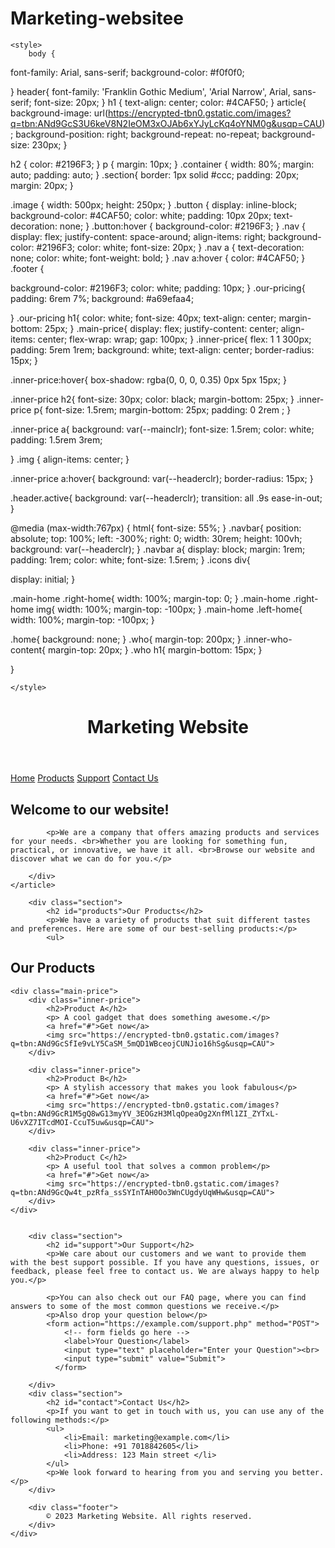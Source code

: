 # Marketing-websitee
<html>
<head>
    <title>Marketing Website</title>
   
    <style>
        body {
  font-family: Arial, sans-serif;
  background-color: #f0f0f0;
  
}
header{
  font-family: 'Franklin Gothic Medium', 'Arial Narrow', Arial, sans-serif;
  font-size: 20px;
}
h1 {
  text-align: center;
  color: #4CAF50;
}
article{
  background-image: url(https://encrypted-tbn0.gstatic.com/images?q=tbn:ANd9GcS3U6keV8N2IeOM3xOJAb6xYJyLcKq4oYNM0g&usqp=CAU);
  background-position:  right;
  background-repeat: no-repeat;
  background-size: 230px;
}

h2 {
  color: #2196F3;
}
p {
  margin: 10px;
}
.container {
  width: 80%;
  margin: auto;
  padding: auto;
}
.section{
  border: 1px solid #ccc;
  padding: 20px;
  margin: 20px;
}


.image {
  width: 500px;
  height: 250px;
}
.button {
  display: inline-block;
  background-color: #4CAF50;
  color: white;
  padding: 10px 20px;
  text-decoration: none;
}
.button:hover {
  background-color: #2196F3;
}
.nav {
  display: flex;
  justify-content: space-around;
  align-items: right;
  background-color: #2196F3;
  color: white;
  font-size: 20px;
}
.nav a {
  text-decoration: none;
  color: white;
  font-weight: bold;
}
.nav a:hover {
  color: #4CAF50;
}
.footer {

  background-color: #2196F3;
  color: white;
  padding: 10px;
}
.our-pricing{
  padding: 6rem 7%;
  background: #a69efaa4;
  
}
.our-pricing h1{
  color: white;
  font-size: 40px;
  text-align: center;
  margin-bottom: 25px;
}
.main-price{
  display: flex;
  justify-content: center;
  align-items: center;
  flex-wrap: wrap;
  gap: 100px;
}
.inner-price{
flex: 1 1 300px;
padding: 5rem 1rem;
background: white;
text-align: center;
border-radius: 15px;
}

.inner-price:hover{
  box-shadow: rgba(0, 0, 0, 0.35) 0px 5px 15px;
}

.inner-price h2{
  font-size: 30px;
  color: black;
  margin-bottom: 25px;
}
.inner-price p{
font-size: 1.5rem;
margin-bottom: 25px;
padding: 0 2rem ;
}

.inner-price a{
  background: var(--mainclr);
  font-size: 1.5rem;
  color: white;
  padding: 1.5rem 3rem;

}
.img {
    align-items: center;
}

.inner-price a:hover{
  background: var(--headerclr);
  border-radius: 15px;
}

.header.active{
  background: var(--headerclr);
  transition: all .9s ease-in-out;
}

@media (max-width:767px) {
  html{
      font-size: 55%;
  }
  .navbar{
      position: absolute;
      top: 100%;
      left: -300%;
      right: 0;
      width: 30rem;
      height: 100vh;
      background: var(--headerclr);
  }
.navbar a{
  display: block;
  margin: 1rem;
  padding: 1rem;
  color: white;
  font-size: 1.5rem;
}
.icons div{

  display: initial;
}

.main-home .right-home{
  width: 100%;
  margin-top: 0;
}
.main-home .right-home img{
  width: 100%;
  margin-top: -100px;
}
.main-home .left-home{
  width: 100%;
  margin-top: -100px;
}

.home{
  background: none;
}
.who{
  margin-top: 200px;
}
.inner-who-content{
  margin-top: 20px;
}
.who h1{
  margin-bottom: 15px;
}

}


    </style>
    
</head>
<body>
    <header>
    <h1 id="home">Marketing Website</h1>
    </header>
    <div class="container">
        <div class="nav">
            <a href="#home">Home</a>
            <a href="#products">Products</a>
            <a href="#support">Support</a>
            <a href="#contact">Contact Us</a>
        </div>
        <article>
        <div class="section">
            <h2>Welcome to our website!</h2>

        
            <p>We are a company that offers amazing products and services for your needs. <br>Whether you are looking for something fun, practical, or innovative, we have it all. <br>Browse our website and discover what we can do for you.</p>
    
        </div>
    </article>
        
        <div class="section">
            <h2 id="products">Our Products</h2>
            <p>We have a variety of products that suit different tastes and preferences. Here are some of our best-selling products:</p>
            <ul>
        
<div class="our-pricing">
    <h1>Our Products</h1>

    <div class="main-price">
        <div class="inner-price">
            <h2>Product A</h2>
            <p> A cool gadget that does something awesome.</p>
            <a href="#">Get now</a>
            <img src="https://encrypted-tbn0.gstatic.com/images?q=tbn:ANd9GcSfIe9vLY5CaSM_5mQD1WBceojCUNJio16hSg&usqp=CAU">
        </div>

        <div class="inner-price">
            <h2>Product B</h2>
            <p> A stylish accessory that makes you look fabulous</p>
            <a href="#">Get now</a>
            <img src="https://encrypted-tbn0.gstatic.com/images?q=tbn:ANd9GcR1M5gQ8wG13myYV_3EOGzH3MlqOpeaOg2XnfMl1ZI_ZYTxL-U6vXZ7ITcdMOI-CcuT5uw&usqp=CAU">
        </div>

        <div class="inner-price">
            <h2>Product C</h2>
            <p> A useful tool that solves a common problem</p>
            <a href="#">Get now</a>
            <img src="https://encrypted-tbn0.gstatic.com/images?q=tbn:ANd9GcQw4t_pzRfa_ssSYInTAH0Oo3WnCUgdyUqWHw&usqp=CAU">
        </div>
    </div>


        <div class="section">
            <h2 id="support">Our Support</h2>
            <p>We care about our customers and we want to provide them with the best support possible. If you have any questions, issues, or feedback, please feel free to contact us. We are always happy to help you.</p>
            
            <p>You can also check out our FAQ page, where you can find answers to some of the most common questions we receive.</p>
            <p>Also drop your question below</p>
            <form action="https://example.com/support.php" method="POST">
                <!-- form fields go here -->
                <label>Your Question</label>
                <input type="text" placeholder="Enter your Question"><br>
                <input type="submit" value="Submit">
              </form>
              
        </div>
        <div class="section">
            <h2 id="contact">Contact Us</h2>
            <p>If you want to get in touch with us, you can use any of the following methods:</p>
            <ul>
                <li>Email: marketing@example.com</li>
                <li>Phone: +91 7018842605</li>
                <li>Address: 123 Main street </li>
            </ul>
            <p>We look forward to hearing from you and serving you better.</p>
        </div>
    
        <div class="footer">
            © 2023 Marketing Website. All rights reserved.
        </div>
    </div>


